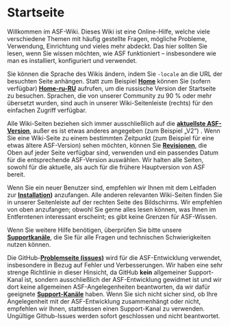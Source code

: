 # Startseite

Willkommen im ASF-Wiki. Dieses Wiki ist eine Online-Hilfe, welche viele verschiedene Themen mit häufig gestellte Fragen, mögliche Probleme, Verwendung, Einrichtung und vieles mehr abdeckt. Das hier sollten Sie lesen, wenn Sie wissen möchten, wie ASF funktioniert – insbesondere wie man es installiert, konfiguriert und verwendet.

Sie können die Sprache des Wikis ändern, indem Sie `-locale` an die URL der besuchten Seite anhängen. Statt zum Beispiel **[Home](https://github.com/JustArchiNET/ArchiSteamFarm/wiki/Home)** können Sie (sofern verfügbar) **[Home-ru-RU](https://github.com/JustArchiNET/ArchiSteamFarm/wiki/Home-ru-RU)** aufrufen, um die russische Version der Startseite zu besuchen. Sprachen, die von unserer Community zu 90 % oder mehr übersetzt wurden, sind auch in unserer Wiki-Seitenleiste (rechts) für den einfachen Zugriff verfügbar.

Alle Wiki-Seiten beziehen sich immer ausschließlich auf die **[aktuellste ASF-Version](https://github.com/JustArchiNET/ArchiSteamFarm/releases)**, außer es ist etwas anderes angegeben (zum Beispiel „V2“) . Wenn Sie eine Wiki-Seite zu einem bestimmten Zeitpunkt (zum Beispiel für eine etwas ältere ASF-Version) sehen möchten, können Sie **[Revisionen](https://github.com/JustArchiNET/ArchiSteamFarm/wiki/_history)**, die Oben auf jeder Seite verfügbar sind, verwenden und ein passendes Datum für die entsprechende ASF-Version auswählen. Wir halten alle Seiten, sowohl für die aktuelle, als auch für die frühere Hauptversion von ASF bereit.

Wenn Sie ein neuer Benutzer sind, empfehlen wir Ihnen mit dem Leitfaden zur **[Installation](https://github.com/JustArchi/ArchiSteamFarm/wiki/Setting-up-de-DE))** anzufangen. Alle anderen relevanten Wiki-Seiten finden Sie in unserer Seitenleiste auf der rechten Seite des Bildschirms. Wir empfehlen von oben anzufangen; obwohl Sie gerne alles lesen können, was Ihnen im Entferntenen interessant erscheint; es gibt keine Grenzen für ASF-Wissen.

Wenn Sie weitere Hilfe benötigen, überprüfen Sie bitte unsere **[Supportkanäle](https://github.com/JustArchiNET/ArchiSteamFarm/blob/main/.github/SUPPORT.md)**, die Sie für alle Fragen und technischen Schwierigkeiten nutzen können.

Die GitHub-**[Problemseite (issues)](https://github.com/JustArchiNET/ArchiSteamFarm/issues)** wird für die ASF-Entwicklung verwendet, insbesondere in Bezug auf Fehler und Verbesserungen. Wir haben eine sehr strenge Richtlinie in dieser Hinsicht, da GitHub **kein** allgemeiner Support-Kanal ist, sondern ausschließlich der ASF-Entwicklung gewidmet ist und wir dort keine allgemeinen ASF-Angelegenheiten beantworten, da wir dafür geeignete **[ Support-Kanäle](https://github.com/JustArchiNET/ArchiSteamFarm/blob/main/.github/SUPPORT.md)** haben. Wenn Sie sich nicht sicher sind, ob Ihre Angelegenheit mit der ASF-Entwicklung zusammenhängt oder nicht, empfehlen wir Ihnen, stattdessen einen Support-Kanal zu verwenden. Ungültige Github-Issues werden sofort geschlossen und nicht beantwortet.